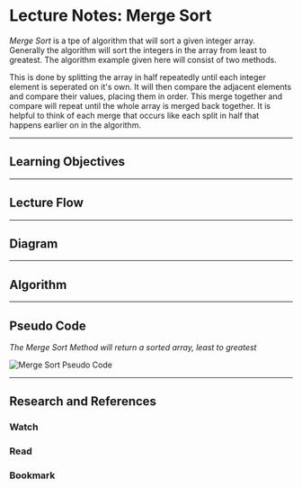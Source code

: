 # Lecture Notes: Merge Sort

*Merge Sort* is a tpe of algorithm that will sort a given integer array.
Generally the algorithm will sort the integers in the array from least to greatest.
The algorithm example given here will consist of two methods.

This is done by splitting the array in half repeatedly until each integer element is seperated on it's own. 
It will then compare the adjacent elements and compare their values, placing them in order.
This merge together and compare will repeat until the whole array is merged back together.
It is helpful to think of each merge that occurs like each split in half that happens earlier on in the algorithm. 

-----------------------------

## Learning Objectives 


-----------------------------

## Lecture Flow


-----------------------------

## Diagram 

-----------------------------

## Algorithm

------------------------------

## Pseudo Code

*The Merge Sort Method will return a sorted array, least to greatest*

![Merge Sort Pseudo Code]()

------------------------------

## Research and References

### Watch

### Read

### Bookmark